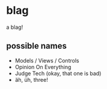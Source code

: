# blag


a blag!

## possible names
- Models / Views / Controls
- Opinion On Everything
- Judge Tech (okay, that one is bad)
- äh, üh, three!
